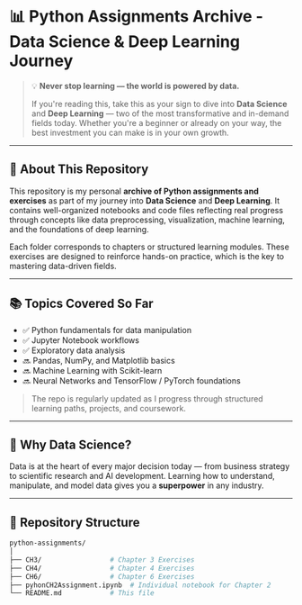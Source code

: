 # 📊 Python Assignments Archive - Data Science & Deep Learning Journey

> 💡 **Never stop learning — the world is powered by data.**
>  
> If you're reading this, take this as your sign to dive into **Data Science** and **Deep Learning** — two of the most transformative and in-demand fields today. Whether you're a beginner or already on your way, the best investment you can make is in your own growth.

---

## 🧠 About This Repository

This repository is my personal **archive of Python assignments and exercises** as part of my journey into **Data Science** and **Deep Learning**. It contains well-organized notebooks and code files reflecting real progress through concepts like data preprocessing, visualization, machine learning, and the foundations of deep learning.

Each folder corresponds to chapters or structured learning modules. These exercises are designed to reinforce hands-on practice, which is the key to mastering data-driven fields.

---

## 📚 Topics Covered So Far

- ✅ Python fundamentals for data manipulation  
- ✅ Jupyter Notebook workflows  
- ✅ Exploratory data analysis  
- 🔜 Pandas, NumPy, and Matplotlib basics  
- 🔜 Machine Learning with Scikit-learn  
- 🔜 Neural Networks and TensorFlow / PyTorch foundations  

> The repo is regularly updated as I progress through structured learning paths, projects, and coursework.

---

## 🌟 Why Data Science?

Data is at the heart of every major decision today — from business strategy to scientific research and AI development. Learning how to understand, manipulate, and model data gives you a **superpower** in any industry.

---

## 📁 Repository Structure

```bash
python-assignments/
│
├── CH3/                 # Chapter 3 Exercises
├── CH4/                 # Chapter 4 Exercises
├── CH6/                 # Chapter 6 Exercises
├── pyhonCH2Assignment.ipynb  # Individual notebook for Chapter 2
└── README.md            # This file
